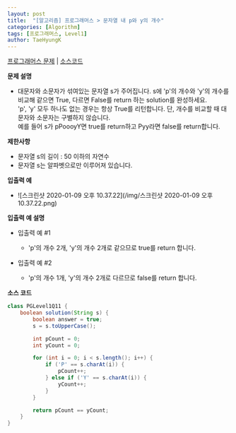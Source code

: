 ```yaml
---
layout: post
title:  "[알고리즘] 프로그래머스 > 문자열 내 p와 y의 개수"
categories: [Algorithm]
tags: [프로그래머스, Level1]
author: TaeHyungK
---
```


[프로그래머스 문제](https://programmers.co.kr/learn/courses/30/lessons/12916) | [소스코드](https://github.com/TaeHyungK/algorithm/blob/master/src/programmers/level1/PGLevel1Q11.java) 

**문제 설명**

  - 대문자와 소문자가 섞여있는 문자열 s가 주어집니다. s에 'p'의 개수와 'y'의 개수를 비교해 같으면 True, 다르면 False를 return 하는 solution를 완성하세요. 
  <br>'p', 'y' 모두 하나도 없는 경우는 항상 True를 리턴합니다. 단, 개수를 비교할 때 대문자와 소문자는 구별하지 않습니다.
  <br>예를 들어 s가 pPoooyY면 true를 return하고 Pyy라면 false를 return합니다.

**제한사항**

 - 문자열 s의 길이 : 50 이하의 자연수
 - 문자열 s는 알파벳으로만 이루어져 있습니다.

**입출력 예**
- ![스크린샷 2020-01-09 오후 10.37.22](/img/스크린샷 2020-01-09 오후 10.37.22.png)


**입출력 예 설명**

- 입출력 예 #1
  - 'p'의 개수 2개, 'y'의 개수 2개로 같으므로 true를 return 합니다.

- 입출력 예 #2
  - 'p'의 개수 1개, 'y'의 개수 2개로 다르므로 false를 return 합니다.
  
**소스 코드**

```java
class PGLevel1Q11 {
    boolean solution(String s) {
        boolean answer = true;
        s = s.toUpperCase();

        int pCount = 0;
        int yCount = 0;

        for (int i = 0; i < s.length(); i++) {
            if ('P' == s.charAt(i)) {
                pCount++;
            } else if ('Y' == s.charAt(i)) {
                yCount++;
            }
        }

        return pCount == yCount;
    }
}
```